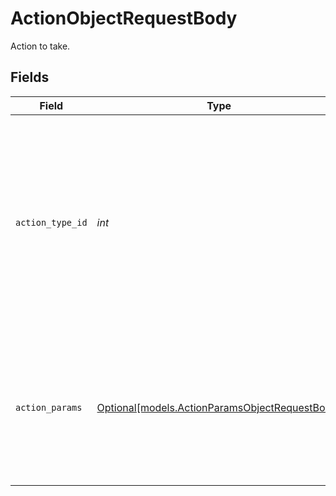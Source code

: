 # ActionObjectRequestBody

Action to take.


## Fields

| Field                                                                                                                                                                                                                                                                               | Type                                                                                                                                                                                                                                                                                | Required                                                                                                                                                                                                                                                                            | Description                                                                                                                                                                                                                                                                         | Example                                                                                                                                                                                                                                                                             |
| ----------------------------------------------------------------------------------------------------------------------------------------------------------------------------------------------------------------------------------------------------------------------------------- | ----------------------------------------------------------------------------------------------------------------------------------------------------------------------------------------------------------------------------------------------------------------------------------- | ----------------------------------------------------------------------------------------------------------------------------------------------------------------------------------------------------------------------------------------------------------------------------------- | ----------------------------------------------------------------------------------------------------------------------------------------------------------------------------------------------------------------------------------------------------------------------------------- | ----------------------------------------------------------------------------------------------------------------------------------------------------------------------------------------------------------------------------------------------------------------------------------- |
| `action_type_id`                                                                                                                                                                                                                                                                    | *int*                                                                                                                                                                                                                                                                               | :heavy_check_mark:                                                                                                                                                                                                                                                                  | The id of the of the action type. Reference the following list for the ids:<br/>The following action types are in Beta:<br/>Driver App Push = 5<br/>The following action types are Stable:<br/>Notification (Email, Text, Samsara Fleet Push) = 1<br/>Dashboard Notification = 3<br/>Webhook = 4<br/>Slack = 6<br/> | 1                                                                                                                                                                                                                                                                                   |
| `action_params`                                                                                                                                                                                                                                                                     | [Optional[models.ActionParamsObjectRequestBody]](../models/actionparamsobjectrequestbody.md)                                                                                                                                                                                        | :heavy_minus_sign:                                                                                                                                                                                                                                                                  | The action type specific details. Set webhookIds for Slack or Webhook actions. Set recipients for Notifications. Set driverAppNotification for Driver App Push. Other action types don't need to set a param.                                                                       |                                                                                                                                                                                                                                                                                     |